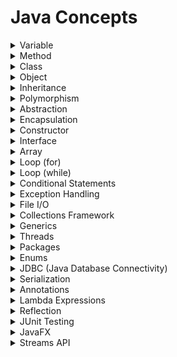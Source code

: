 

# Java Concepts

<details>

<summary>Variable</summary>

- Storing data values

- Keeping track of program state

- Supporting calculations

</details>

<details>

<summary>Method</summary>

- Organizing code into reusable blocks

- Encapsulating behavior

- Enhancing code readability

</details>

<details>

<summary>Class</summary>

- Defining blueprints for objects

- Encapsulating data and behavior

- Promoting code reusability

</details>

<details>

<summary>Object</summary>

- Representing real-world entities

- Bundling data and methods

- Supporting object-oriented programming

</details>

<details>

<summary>Inheritance</summary>

- Sharing properties and methods between classes

- Building hierarchical structures

- Promoting code reuse

</details>

<details>

<summary>Polymorphism</summary>

- Enabling different objects to be used interchangeably

- Achieving flexibility in code

- Implementing interface-based programming

</details>

<details>

<summary>Abstraction</summary>

- Hiding complex implementation details

- Simplifying complex systems

- Enhancing code maintainability

</details>

<details>

<summary>Encapsulation</summary>

- Controlling data access

- Ensuring data integrity

- Implementing data hiding

</details>

<details>

<summary>Constructor</summary>

- Initializing class instances

- Setting default values

- Ensuring proper object creation

</details>

<details>

<summary>Interface</summary>

- Defining contracts for classes

- Enabling multiple interface implementation

- Achieving code flexibility

</details>

<details>

<summary>Array</summary>

- Storing collections of data

- Accessing and manipulating elements

- Supporting data analysis

</details>

<details>

<summary>Loop (for)</summary>

- Repeating actions based on a condition

- Iterating through data structures

- Automating repetitive tasks

</details>

<details>

<summary>Loop (while)</summary>

- Repeating code while a condition is true

- Implementing conditional loops

- Controlling program flow

</details>

<details>

<summary>Conditional Statements</summary>

- Making decisions in code

- Handling different scenarios

- Implementing logic

</details>

<details>

<summary>Exception Handling</summary>

- Managing errors and exceptions

- Ensuring program robustness

- Handling unexpected situations

</details>

<details>

<summary>File I/O</summary>

- Reading and writing data to files

- Processing external data

- Supporting data persistence

</details>

<details>

<summary>Collections Framework</summary>

- Managing and manipulating collections of objects

- Providing data structures for various purposes

- Simplifying data handling

</details>

<details>

<summary>Generics</summary>

- Creating type-safe classes and methods

- Ensuring code flexibility

- Reducing code duplication

</details>

<details>

<summary>Threads</summary>

- Achieving parallel execution

- Improving program responsiveness

- Multitasking and concurrent processing

</details>

<details>

<summary>Packages</summary>

- Organizing and managing classes

- Reducing naming conflicts

- Enhancing code organization

</details>

<details>

<summary>Enums</summary>

- Defining a set of constant values

- Improving code readability

- Ensuring type safety

</details>

<details>

<summary>JDBC (Java Database Connectivity)</summary>

- Connecting and interacting with databases

- Managing persistent data

- Supporting database-driven applications

</details>

<details>

<summary>Serialization</summary>

- Converting objects into byte streams

- Persisting object states

- Supporting data transfer

</details>

<details>

<summary>Annotations</summary>

- Adding metadata to code

- Enhancing code documentation

- Customizing behavior

</details>

<details>

<summary>Lambda Expressions</summary>

- Simplifying anonymous class creation

- Enhancing code readability

- Implementing functional programming

</details>

<details>

<summary>Reflection</summary>

- Inspecting and modifying class behavior

- Building dynamic applications

- Developing code analysis tools

</details>

<details>

<summary>JUnit Testing</summary>

- Performing unit testing for code

- Ensuring code reliability

- Automating testing processes

</details>

<details>

<summary>JavaFX</summary>

- Creating graphical user interfaces (GUIs)

- Developing multimedia applications

- Enhancing user interaction

</details>

<details>

<summary>Streams API</summary>

- Processing sequences of data

- Implementing functional-style operations

- Simplifying data manipulation

</details>

